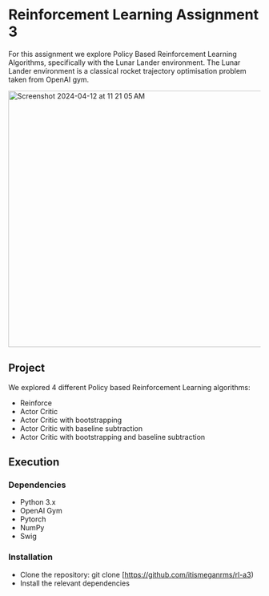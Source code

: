 # Reinforcement Learning Assignment 3

For this assignment we explore Policy Based Reinforcement Learning Algorithms, specifically with the Lunar Lander environment. 
The Lunar Lander environment is a classical rocket trajectory optimisation problem taken from OpenAI gym. 

<img width="512" alt="Screenshot 2024-04-12 at 11 21 05 AM" src="https://github.com/itismeganrms/rl-a3/assets/52709218/75c96f97-25a0-4213-9059-10313490fbea">

## Project 
We explored 4 different Policy based Reinforcement Learning algorithms: 
- Reinforce
- Actor Critic
- Actor Critic with bootstrapping
- Actor Critic with baseline subtraction
- Actor Critic with bootstrapping and baseline subtraction


## Execution 
### Dependencies
- Python 3.x
- OpenAI Gym
- Pytorch 
- NumPy
- Swig 

### Installation
- Clone the repository: git clone [https://github.com/itismeganrms/rl-a3)
- Install the relevant dependencies
  
